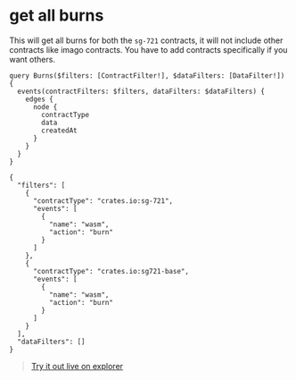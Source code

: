 # get all burns

This will get all burns for both the `sg-721` contracts, it will not include
other contracts like imago contracts. You have to add contracts specifically if
you want others.

```
query Burns($filters: [ContractFilter!], $dataFilters: [DataFilter!]) {
  events(contractFilters: $filters, dataFilters: $dataFilters) {
    edges {
      node {
        contractType
        data
        createdAt
      }
    }
  }
}
```

```
{
  "filters": [
    {
      "contractType": "crates.io:sg-721",
      "events": [
        {
          "name": "wasm",
          "action": "burn"
        }
      ]
    },
    {
      "contractType": "crates.io:sg721-base",
      "events": [
        {
          "name": "wasm",
          "action": "burn"
        }
      ]
    }
  ],
  "dataFilters": []
}
```

> [Try it out live on explorer](https://studio.apollographql.com/sandbox/explorer?endpoint=https%3A%2F%2Fconstellations-api.mainnet.stargaze-apis.com%2Fgraphql&explorerURLState=N4IgJg9gxgrgtgUwHYBcQC4QEcYIE4CeABAEIx5IDOAFACQBmAlgDYr6XpEDaAwhKngCGUFADEWbPAEIAugBoitMIJSDxrdpy4ARFWon5ZASiLAAOkiJEEAN2QoaUfiiEj1kjoqYa8lBctV3TUUA-R9KE3NLK2swAHMESlMLGJikCDAEZOjUqycBYRQAFQIABwQU3KtQyqqoPAQVBDAAQRRamIBfDu7o3s6QORAbQTxGQQAjZkSMECirMxBvD0WtDvncxfyXQpLy1aItoTZKADpGCHRKOIBaAHYAJgBGRbkOhZBbe0oDrneYjZVD5IQSIA6LADugkocFe-1Si0KFyQ4JAE3IKJA8KIvSqMh6bxy2SqW2crmKZQqGEOIHqTTOFyucUeTxuE2hVMJJM%2BdlQP2pfyJqUBQMWILB1Mh0Nhg2xHyR-FR6Ioi2xuNy%2BKJ6vklUWoSCvl%2BmoGQ0o9UYpTQmBAnSAA)
